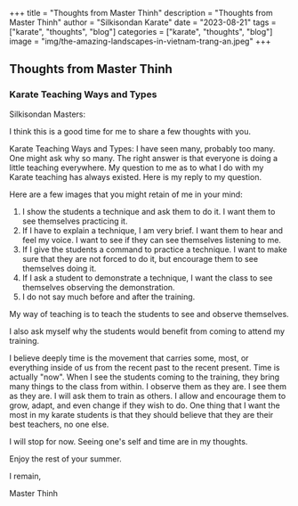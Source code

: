 +++
title = "Thoughts from Master Thinh"
description = "Thoughts from Master Thinh"
author = "Silkisondan Karate"
date = "2023-08-21"
tags = ["karate", "thoughts", "blog"]
categories = ["karate", "thoughts", "blog"]
image = "img/the-amazing-landscapes-in-vietnam-trang-an.jpeg"
+++

## Thoughts from Master Thinh

### Karate Teaching Ways and Types

Silkisondan Masters:


I think this is a good time for me to share a few thoughts with you.

Karate Teaching Ways and Types:  I have seen many, probably too many.  One might ask why so many.  The right answer is that everyone is doing a little teaching everywhere.  My question to me as to what I do with my Karate teaching has always existed. Here is my reply to my question.

Here are a few images that you might retain of me in your mind:

1.  I show the students a technique and ask them to do it.  I want them to see themselves practicing it.
2.  If I have to explain a technique, I am very brief.  I want them to hear and feel my voice.  I want to see if they can see themselves listening to me. 
3.  If I give the students a command to practice a technique.  I want to make sure that they are not forced to do it, but encourage them to see themselves doing it.
4.  If I ask a student to demonstrate a technique, I want the class to see themselves observing the demonstration.
5.  I do not say much before and after the training.

My way of teaching is to teach the students to see and observe themselves.

I also ask myself why the students would benefit from coming to attend my training.

I believe deeply time is the movement that carries some, most, or everything inside of us from the recent past to the recent present.  Time is actually "now".  When I see the students coming to the training, they bring many things to the class from within.  I observe them as they are.  I see them as they are.  I will ask them to train as others.  I allow and encourage them to grow, adapt, and even change if they wish to do.  One thing that I want the most in my karate students is that they should believe that they are their best teachers, no one else.

I will stop for now.  Seeing one's self and time are in my thoughts.

Enjoy the rest of your summer.

I remain,


Master Thinh
